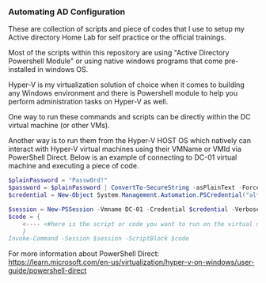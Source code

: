 ### Automating AD Configuration

These are collection of scripts and piece of codes that I use to setup my Active directory Home Lab for self practice or the official trainings.

Most of the scripts within this repository are using "Active Directory Powershell Module" or using native windows programs that come pre-installed in windows OS.

Hyper-V is my virtualization solution of choice when it comes to building any Windows environment and there is Powershell module to help you perform administration tasks on Hyper-V as well.

One way to run these commands and scripts can be directly within the DC virtual machine (or other VMs).

Another way is to run them from the Hyper-V HOST OS which natively can interact with Hyper-V virtual machines using their VMName or VMId via PowerShell Direct. Below is an example of connecting to DC-01 virtual machine and executing a piece of code.

```powershell
$plainPassword = "Passw0rd!"
$password = $plainPassword | ConvertTo-SecureString -asPlainText -Force
$credential = New-Object System.Management.Automation.PSCredential("alto\administrator", $password)

$session = New-PSSession -Vmname DC-01 -Credential $credential -Verbose
$code = {
	<---- <#here is the script or code you want to run on the virtual machine --->
	}
Invoke-Command -Session $session -ScriptBlock $code
```
For more information about PowerShell Direct: https://learn.microsoft.com/en-us/virtualization/hyper-v-on-windows/user-guide/powershell-direct
